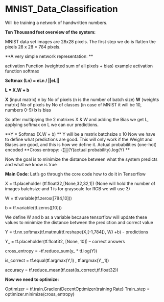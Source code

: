 # MNIST_Data_Classification
Will be training a network of handwritten numbers.

**Ten Thousand feet overview of the system:**

MNIST data set images are 28x28 pixels. The first step we do is flatten the pixels
28 x 28 = 784 pixels.

**A very simple network representation: **

activation Function (weighted sum of all pixels + bias) example activation function softmax

**Softmax (Ln) = eLn / ||eL||**

**L = X.W + b**

**X** (input matrix) n by No of pixels (n is the number of batch size)
**W** (weights matrix) No of pixels by No of classes (in case of MNIST it will be 10, numbers 0-9)
**b** is bias

So after multiplying the 2 matrixes X & W and adding the Bias we get L, applying softmax on L we can our predictions.

**Y = Softmax (X.W + b) **
Y will be a matrix batchsize x 10
Now we have to define what predictions are good. This will only work if the Weight and Biases are good, and this is how we define it.
Actual probabilities (one-hot) encoded
**Cross entropy:   -∑▒(Y(actual probability).log⁡(Y) **

Now the goal is to minimize the distance between what the system predicts and what we know is true




**Main Code:**
Let’s go through the core code how to do it in Tensorflow

X = tf.placeholder (tf.float32,[None,32,32,1]) (None will hold the number of images batchsize and 1 is for grayscale for RGB we will use 3)

W = tf.variable(tf.zeros([784,10])) 

b = tf.variable(tf.zeros([10]))

We define W and b as a variable because tensorflow will update these values to minimize the distance between the prediction and correct value

Y = tf.nn.softmax(tf.matmul(tf.reshape(X,[-1,784]), W) +b)  - predictions

Y_ = tf.placeholder(tf.float32, [None, 10]) – correct answers

cross_entropy = -tf.reduce_sum(y_ * tf.log(Y))

is_correct = tf.equal(tf.argmax(Y,1) , tf.argmax(Y_,1))

accuracy = tf.reduce_mean(tf.cast(is_correct,tf.float32))

**Now we need to optimize:**

Optimizer = tf.train.GradientDecentOptimizer(training Rate)
Train_step = optimizer.minimize(cross_entropy)
